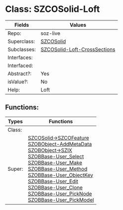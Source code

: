 
# Class:	SZCOSolid-Loft

| Fields | Values |
| --------- | --------- |
| Repo: | soz-live |
| Superclass: | [SZCOSolid](SZCOSolid.html) |
| Subclasses: | [SZCOSolid-Loft-CrossSections](SZCOSolid-Loft-CrossSections.html) |
| Interfaces: |  |
| Interfaced: |  |
| Abstract?: | Yes |
| isValue?: | No |
| Help: | Loft |


## Functions:

| Types | Functions |
| --------- | --------- |
| Class: |  |
| Super: | [SZCOSolid->SZCOFeature](SZCOSolid.html) <br> [SZOBObject-AddMetaData](SZOBObject.html) <br> [SZOBObject->SZIX](SZOBObject.html) <br> [SZOBBase-User_Select](SZOBBase.html) <br> [SZOBBase-User_Make](SZOBBase.html) <br> [SZOBBase-User_Method](SZOBBase.html) <br> [SZOBBase-User_ObjectKey](SZOBBase.html) <br> [SZOBBase-User_Edit](SZOBBase.html) <br> [SZOBBase-User_Clone](SZOBBase.html) <br> [SZOBBase-User_PickNode](SZOBBase.html) <br> [SZOBBase-User_PickModel](SZOBBase.html) |


